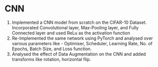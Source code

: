 # CNN

1. Implemented a CNN model from scratch on the CIFAR-10 Dataset. Incorporated Convolutional layer,
Max-Pooling layer, and Fully Connected layer and used ReLu as the activation function
2. Re-Implemented the same network using PyTorch and analysed over various parameters like - Optimiser, Scheduler, Learning Rate, No. of Epochs, Batch Size, and Loss function.
3. Analysed the effect of Data Augmentation on the CNN and added transforms like rotation, horizontal flip.
